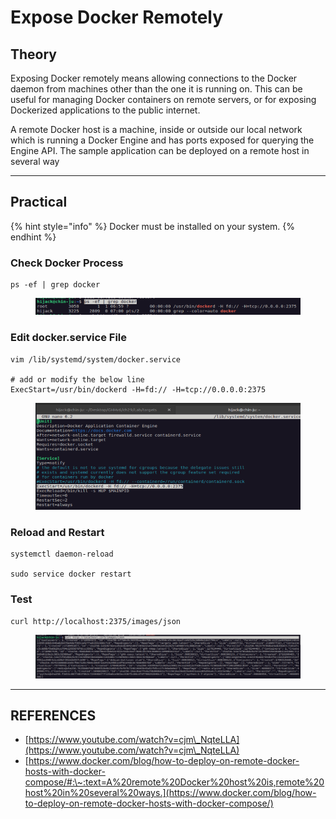 # Expose Docker Remotely

## Theory

Exposing Docker remotely means allowing connections to the Docker daemon from machines other than the one it is running on. This can be useful for managing Docker containers on remote servers, or for exposing Dockerized applications to the public internet.

A remote Docker host is a machine, inside or outside our local network which is running a Docker Engine and has ports exposed for querying the Engine API. The sample application can be deployed on a remote host in several way



***

## Practical

{% hint style="info" %}
Docker must be installed on your system.
{% endhint %}

### Check Docker Process

```
ps -ef | grep docker
```

<figure><img src="../../.gitbook/assets/image (206).png" alt=""><figcaption></figcaption></figure>

### Edit docker.service File

```
vim /lib/systemd/system/docker.service

# add or modify the below line
ExecStart=/usr/bin/dockerd -H=fd:// -H=tcp://0.0.0.0:2375
```

<figure><img src="../../.gitbook/assets/image (207).png" alt=""><figcaption></figcaption></figure>

### Reload and Restart

```
systemctl daemon-reload

sudo service docker restart
```

### Test

```
curl http://localhost:2375/images/json
```

<figure><img src="../../.gitbook/assets/image (208).png" alt=""><figcaption></figcaption></figure>



***

## REFERENCES

* [https://www.youtube.com/watch?v=cjm\_NqteLLA](https://www.youtube.com/watch?v=cjm\_NqteLLA)
* [https://www.docker.com/blog/how-to-deploy-on-remote-docker-hosts-with-docker-compose/#:\~:text=A%20remote%20Docker%20host%20is,remote%20host%20in%20several%20ways.](https://www.docker.com/blog/how-to-deploy-on-remote-docker-hosts-with-docker-compose/)

